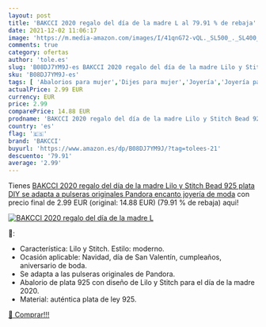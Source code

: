 ```yaml
---
layout: post
title: 'BAKCCI 2020 regalo del día de la madre L al 79.91 % de rebaja'
date: 2021-12-02 11:06:17
image: 'https://m.media-amazon.com/images/I/41qnG72-vQL._SL500_._SL400_.jpg'
comments: true
category: ofertas
author: 'tole.es'
slug: 'B08DJ7YM9J-es BAKCCI 2020 regalo del día de la madre Lilo y Stitch Bead...'
sku: 'B08DJ7YM9J-es'
tags: [ 'Abalorios para mujer','Dijes para mujer','Joyería','Joyería para mujer','bakcci','pandora', ]
actualPrice: 2.99 EUR
currency: EUR
price: 2.99
comparePrice: 14.88 EUR
prodname: 'BAKCCI 2020 regalo del día de la madre Lilo y Stitch Bead 925 plata DIY se adapta a pulseras originales Pandora encanto joyería de moda'
country: 'es'
flag: '🇪🇸'
brand: 'BAKCCI'
buyurl: 'https://www.amazon.es/dp/B08DJ7YM9J/?tag=tolees-21'
descuento: '79.91'
average: '2.99'
---
```


Tienes [BAKCCI 2020 regalo del día de la madre Lilo y Stitch Bead 925 plata DIY se adapta a pulseras originales Pandora encanto joyería de moda](https://www.amazon.es/dp/B08DJ7YM9J/?tag=tolees-21) con precio final de  2.99 EUR (original: 14.88 EUR) (79.91 %  de rebaja) aqui!

[![BAKCCI 2020 regalo del día de la madre L](https://m.media-amazon.com/images/I/41qnG72-vQL._SL500_._SL400_.jpg)](https://www.amazon.es/dp/B08DJ7YM9J/?tag=tolees-21)

🔎:

- Característica: Lilo y Stitch. Estilo: moderno. <br>
- Ocasión aplicable: Navidad, día de San Valentín, cumpleaños, aniversario de boda. <br>
- Se adapta a las pulseras originales de Pandora. <br>
- Abalorio de plata 925 con diseño de Lilo y Stitch para el día de la madre 2020. <br>
- Material: auténtica plata de ley 925. <br>

[🛒 Comprar!!!](https://www.amazon.es/dp/B08DJ7YM9J/?tag=tolees-21)
